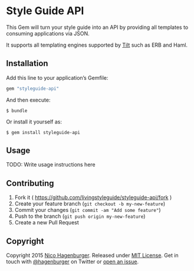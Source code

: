 # Style Guide API

This Gem will turn your style guide into an API by providing all templates to consuming applications via JSON.

It supports all templating engines supported by [Tilt](https://github.com/rtomayko/tilt#readme) such as ERB and Haml.


## Installation

Add this line to your application’s Gemfile:

``` ruby
gem "styleguide-api"
```

And then execute:

    $ bundle

Or install it yourself as:

    $ gem install styleguide-api


## Usage

TODO: Write usage instructions here


## Contributing

1. Fork it ( https://github.com/livingstyleguide/styleguide-api/fork )
2. Create your feature branch (`git checkout -b my-new-feature`)
3. Commit your changes (`git commit -am "Add some feature"`)
4. Push to the branch (`git push origin my-new-feature`)
5. Create a new Pull Request


## Copyright

Copyright 2015 [Nico Hagenburger](http://www.hagenburger.net).
Released under [MIT License](LICENSE.txt).
Get in touch with [@hagenburger](http://twitter.com/hagenburger) on Twitter or [open an issue](https://github.com/livingstyleguide/styleguide-api/issues/new).
